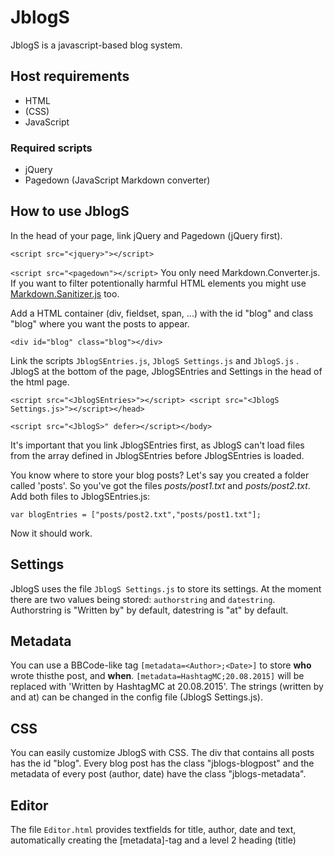 # JblogS
JblogS is a javascript-based blog system.

## Host requirements

* HTML
* (CSS)
* JavaScript

### Required scripts

* jQuery
* Pagedown (JavaScript Markdown converter)

## How to use JblogS

In the head of your page, link jQuery and Pagedown (jQuery first).

`<script src="<jquery>"></script>`

`<script src="<pagedown"></script>` You only need Markdown.Converter.js. If you want to filter potentionally harmful HTML elements you might use [Markdown.Sanitizer.js](https://code.google.com/p/pagedown/wiki/PageDown#Markdown.Sanitizer.js "Markdown.Sanitizer.js") too.

Add a HTML container (div, fieldset, span, ...) with the id "blog" and class "blog" where you want the posts to appear.

`<div id="blog" class="blog"></div>`

Link the scripts `JblogSEntries.js`, `JblogS Settings.js` and `JblogS.js` . JblogS at the bottom of the page, JblogSEntries and Settings in the head of the html page.

`<script src="<JblogSEntries>"></script> <script src="<JblogS Settings.js>"></script></head>`

`<script src="<JblogS>" defer></script></body>`

It's important that you link JblogSEntries first, as JblogS can't load files from the array defined in JblogSEntries before JblogSEntries is loaded.

You know where to store your blog posts? Let's say you created a folder called 'posts'. So you've got the files _posts/post1.txt_ and _posts/post2.txt_. Add both files to JblogSEntries.js:

`var blogEntries = ["posts/post2.txt","posts/post1.txt"];`

Now it should work.

## Settings

JblogS uses the file `JblogS Settings.js` to store its settings. At the moment there are two values being stored: `authorstring` and `datestring`. Authorstring is "Written by" by default, datestring is "at" by default.

## Metadata

You can use a BBCode-like tag `[metadata=<Author>;<Date>]` to store __who__ wrote thisthe post, and __when__. `[metadata=HashtagMC;20.08.2015]` will be replaced with 'Written by HashtagMC at 20.08.2015'. The strings (written by and at) can be changed in the config file (JblogS Settings.js).

## CSS

You can easily customize JblogS with CSS. The div that contains all posts has the id "blog". Every blog post has the class "jblogs-blogpost" and the metadata of every post (author, date) have the class "jblogs-metadata".

## Editor

The file `Editor.html` provides textfields for title, author,
date and text, automatically creating the [metadata]-tag and a level 2
heading (title)
